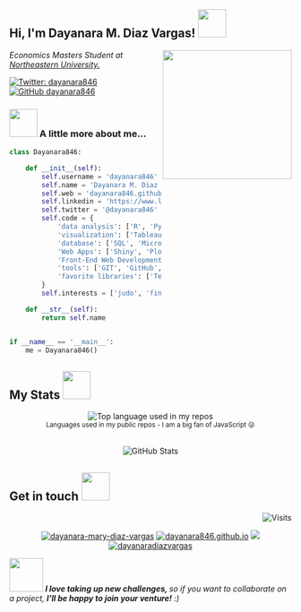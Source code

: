 <h2> Hi, I'm Dayanara M. Diaz Vargas! <img src="https://media.giphy.com/media/mGcNjsfWAjY5AEZNw6/giphy.gif" width="50"></h2>
<img align='right' src="https://media.giphy.com/media/f0ZbMyENLt50v1j4Ql/giphy.gif" width="230">
<p><em> Economics Masters Student at <a href="https://www.northeastern.edu"> Northeastern University.
    
</em></p>

[![Twitter: dayanara846](https://img.shields.io/twitter/follow/dayanara846?style=social)](https://twitter.com/dayanara846)
[![GitHub dayanara846](https://img.shields.io/github/followers/dayanara846?label=follow&style=social)](https://github.com/dayanara846)


### <img src="https://media.giphy.com/media/a74pSGN7wvT7a/giphy.gif" width="50"> A little more about me...  

```python
class Dayanara846:

    def __init__(self):
        self.username = 'dayanara846'
        self.name = 'Dayanara M. Diaz Vargas'
        self.web = 'dayanara846.github.io'
        self.linkedin = 'https://www.linkedin.com/in/dayanara-mary-diaz-vargas/'
        self.twitter = '@dayanara846'
        self.code = {
            'data analysis': ['R', 'Python', 'C++', 'STATA', 'Eviews', 'Excel'],
            'visualization': ['Tableau', 'Microsoft PowerBI', 'ArcGIS'],
            'database': ['SQL', 'Microsoft Access'],
            'Web Apps': ['Shiny', 'Plotly', 'Spyre'],
            'Front-End Web Development': ['HTML', 'CSS', 'JavaScript', 'JSON']
            'tools': ['GIT', 'GitHub', 'GitLab', 'Jupyter notebook', 'Pandas'],
            'favorite libraries': ['TensorFlow', 'Keras', 'PyTorch', 'Scipy', 'Quantmod', 'Quandl', 'Ggplot2', 'Dplyr']
        }
        self.interests = ['judo', 'finance', 'social sciences', 'data science', 'Ariana Grande']

    def __str__(self):
        return self.name


if __name__ == '__main__':
    me = Dayanara846()


```

## My Stats <img src="https://media.giphy.com/media/jUQHpQ3UjFBfRlQekP/giphy.gif" width="50"></h2>

<div align="center">
  <img width="" src="https://github-readme-stats.vercel.app/api/top-langs/?username=dayanara846&layout=compact&hide_title=1&card_width=300" alt="Top language used in my repos" />
  <br />
  <small>Languages used in my public repos - I am a big fan of JavaScript 😛</small>
  <br />
  <br />
</div>

<div align="center">
<p><img src="https://github-readme-stats.vercel.app/api?username=dayanara846&amp;show_icons=true" alt="GitHub Stats"></p>
 </div>
 
## Get in touch <img src="https://media.giphy.com/media/4DU9dkYHHGXxnQtln2/giphy.gif" width="50"></h2>


<a href="https://visitor-badge.laobi.icu/badge?page_id=dayanara846.visitor-badge&title=Visits"><img src="https://visitor-badge.laobi.icu/badge?page_id=dayanara846.visitor-badge&title=Visits" align="right" alt="Visits"></a> 
<p></br></p>
<p align="center">
 <a href="https://in.linkedin.com/in/dayanara-mary-diaz-vargas/" target="blank"><img src="https://img.shields.io/badge/LinkedIn-0077B5?style=for-the-badge&logo=linkedin&logoColor=white" alt="dayanara-mary-diaz-vargas"/></a>
 <a href="https://dayanara846.github.io/#/" target="blank"><img src="https://img.shields.io/badge/github.io-181717?style=for-the-badge&logo=github&logoColor=white" alt="dayanara846.github.io"  /></a> 
 <a href="https://twitter.com/dayanara846" target="blank"><img src="https://img.shields.io/badge/Twitter-1DA1F2?style=for-the-badge&logo=twitter&logoColor=white" /></a> 
 <a href="https://kaggle.com/dayanaradiazvargas" target="blank"><img src="https://img.shields.io/badge/KAGGLE-20BEFF?&style=for-the-badge&logo=kaggle&logoColor=white" alt="dayanaradiazvargas"  /></a> 
</p>  






<img src="https://media.giphy.com/media/BLy7N6MJNYCeMeuB18/giphy.gif" width="60"> <em><b>I love taking up new challenges,  </b> so if you want to collaborate on a project, <b> I'll be happy to join your venture!</b> :)</em>



